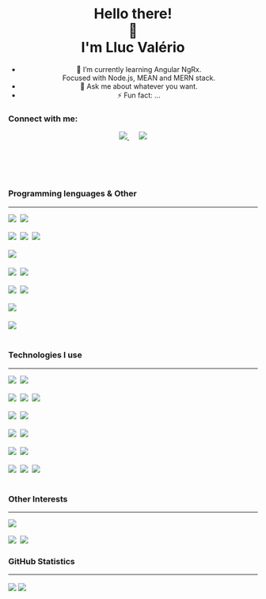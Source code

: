 <header align="left">
  <h1 align="center">Hello there!<br />👋<br />I'm Lluc Valério</h1>
  <!-- <h3 align="center">A Full Stack Developer!</h3> -->
  <!-- <hr /> -->
  <ul>
    <li>🌱 I’m currently learning Angular NgRx. <br /> Focused with Node.js, MEAN and MERN stack.</li>
    <li>💬 Ask me about whatever you want.</li>
    <li>⚡ Fun fact: ...</li>
    <!-- - 🔭 I’m currently working on ... -->
    <!-- - 👯 I’m looking to collaborate on ... -->
    <!-- - 🤔 I’m looking for help with ... -->
    <!-- - 📫 How to reach me: ... -->
    <!-- - 😄 Pronouns: ... -->
  </ul>
  <h3 align="left">Connect with me:</h3>
  <a href="mailto:lluc.valerio@gmail.com?subject=GitHub%20-->%20Hi%20Lluc%20Valério">
    <img src="https://img.shields.io/badge/gmail-%23D14836.svg?&style=for-the-badge&logo=gmail&logoColor=ffffff" />
  </a>
  &nbsp;&nbsp;&nbsp;&nbsp;
  <a href="https://www.linkedin.com/in/llucvaleriobrau">
    <img src="https://img.shields.io/badge/linkedin-%230077B5.svg?&style=for-the-badge&logo=linkedin&logoColor=ffffff" />
  </a>
</header>

<br />

<section>
  <h3 align="left">Programming lenguages & Other</h3>
  <hr />
  <img src="https://img.shields.io/badge/JAVASCRIPT-f7df1e.svg?&style=for-the-badge&logo=javascript&logoColor=000000" />&nbsp;
  <img src="https://img.shields.io/badge/TYPESCRIPT-2d79c7.svg?&style=for-the-badge&logo=typescript&logoColor=ffffff" />
  <br>
  <br>
  <img src="https://img.shields.io/badge/HTML5-e54c21.svg?&style=for-the-badge&logo=html5&logoColor=ffffff" />&nbsp;
  <img src="https://img.shields.io/badge/CSS3-214ce5.svg?&style=for-the-badge&logo=css3&logoColor=ffffff" />&nbsp;
  <img src="https://img.shields.io/badge/SASS-cf649a.svg?&style=for-the-badge&logo=sass&logoColor=ffffff" />
  <br>
  <br>
  <img src="https://img.shields.io/badge/ANGULAR-de002d.svg?&style=for-the-badge&logo=angular&logoColor=ffffff" />&nbsp;
  <!-- <img src="https://img.shields.io/badge/NgRx-412846.svg?&style=for-the-badge&logo=ngrx&logoColor=ffffff" /> -->
  <br>
  <br>
  <img src="https://img.shields.io/badge/REACT-61dbfb.svg?&style=for-the-badge&logo=react&logoColor=000000" />&nbsp;
  <img src="https://img.shields.io/badge/REDUX-764abc.svg?&style=for-the-badge&logo=redux&logoColor=ffffff" />
  <br>
  <br>
  <img src="https://img.shields.io/badge/VISUAL-195f97?style=for-the-badge&logo=.net&logoColor=white" />&nbsp;
  <img src="https://img.shields.io/badge/C%23-9b4f97?style=for-the-badge&logo=c-sharp&logoColor=white" />
  <br>
  <br>
  <img src="https://img.shields.io/badge/SQL-01aaeb?style=for-the-badge&logo=sql&logoColor=white" />&nbsp;
  <br>
  <br>
  <img src="https://img.shields.io/badge/JAVA-ec2025?style=for-the-badge&logo=java&logoColor=white" />&nbsp;
</section>
  
<br>

<section>
  <h3 align="left">Technologies I use</h3>
  <hr />
  <img src="https://img.shields.io/badge/node.js-57a646.svg?&style=for-the-badge&logo=node.js&logoColor=ffffff" />&nbsp;
  <img src="https://img.shields.io/badge/EXPRESS-000000.svg?&style=for-the-badge&logo=express&logoColor=ffffff" />
  <br />
  <br />
  <img src="https://img.shields.io/badge/MONGODB-10aa50.svg?&style=for-the-badge&logo=mongoDB&logoColor=ffffff" />&nbsp;
  <img src="https://img.shields.io/badge/MONGOOSE-840202.svg?&style=for-the-badge&logo=mongoose&logoColor=ffffff" />&nbsp;
  <img src="https://img.shields.io/badge/SQL%20SERVER-df2f29.svg?&style=for-the-badge&logo=microsoft-sql-server&logoColor=ffffff" />&nbsp;
  <br />
  <br />
  <img src="https://img.shields.io/badge/ESLINT-4b32c3.svg?&style=for-the-badge&logo=eslint&logoColor=ffffff" />&nbsp;
  <img src="https://img.shields.io/badge/SONARQUBE-4c9bd6.svg?&style=for-the-badge&logo=sonarqube&logoColor=ffffff" />&nbsp;
  <br />
  <br />
  <img src="https://img.shields.io/badge/JEST-c53d17.svg?&style=for-the-badge&logo=jest&logoColor=ffffff" />&nbsp;
  <img src="https://img.shields.io/badge/JASMINE-8a4182.svg?&style=for-the-badge&logo=jasmine&logoColor=ffffff" />&nbsp;
  <br />
  <br />
  <img src="https://img.shields.io/badge/GIT-f05030.svg?&style=for-the-badge&logo=git&logoColor=ffffff" />&nbsp;
  <img src="https://img.shields.io/badge/GITHUB-000000.svg?&style=for-the-badge&logo=gitHub&logoColor=ffffff" />&nbsp;
  <br />
  <br />
  <img src="https://img.shields.io/badge/VSCODE-218fd5.svg?&style=for-the-badge&logo=visual-studio-code&logoColor=ffffff" />&nbsp;
  <img src="https://img.shields.io/badge/VISUAL%20STUDIO-844bc6.svg?&style=for-the-badge&logo=visual-studio&logoColor=ffffff" />&nbsp;
  <img src="https://img.shields.io/badge/POSTMAN-ff6c37.svg?&style=for-the-badge&logo=postman&logoColor=ffffff" />&nbsp;
</section>

<br />

<section>
  <h3 align="left">Other Interests</h3>
  <hr />
  <img src="https://img.shields.io/badge/RASPBERRY-c41949.svg?&style=for-the-badge&logo=raspberry-pi&logoColor=000000" />
  <br />
  <br />
  <img src="https://img.shields.io/badge/SCRUM-189ab6.svg?&style=for-the-badge&logo=scrum&logoColor=000000" />&nbsp;
  <img src="https://img.shields.io/badge/AGILE-234d8e.svg?&style=for-the-badge&logo=agile&logoColor=000000" />
</section>
 
<section>
  <h3 align="left">GitHub Statistics</h3>
  <hr />
  <!-- <img align="center" src="https://github.com/llucValerio/github-stats/blob/master/generated/overview.svg" /> -->
  <!-- <img align="center" src="https://github.com/llucValerio/github-stats/blob/master/generated/languages.svg" /> -->

  <img align="center" src="raw.githubusercontent.com/llucValerio/github-stats-transparent/output/generated/overview.svg" />
  <img align="center" src="raw.githubusercontent.com/llucValerio/github-stats-transparent/output/generated/languages.svg" /


<!-- ![Stats Overview](https://raw.githubusercontent.com/rahul-jha98/github-stats-transparent/output/generated/overview.svg) -->
<!-- ![Most Used Languages](https://raw.githubusercontent.com/rahul-jha98/github-stats-transparent/output/generated/languages.svg) -->


  <!-- <a href="https://github.com/anuraghazra/github-readme-stats">
    <img align="center" src="https://github-readme-stats.vercel.app/api/top-langs/?username=llucValerio&theme=onedark&langs_count=10&layout=compact&card_width=445" />
  </a> -->
  <!-- <br /> -->
  <!-- <br /> -->
  <!-- <a href="https://github.com/anuraghazra/github-readme-stats">
    <img align="center" src="https://github-readme-stats.vercel.app/api?username=llucValerio&show_icons=true&theme=onedark&count_private=true&hide=issues,contribs" /> 
    &hide=stars,commits,prs,issues,contribs -->
  <!-- </a> -->
</section>